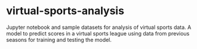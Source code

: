 # virtual-sports-analysis
Jupyter notebook and sample datasets for analysis of virtual sports data.
A model to predict scores in a virtual sports league using data from previous seasons
for training and testing the model.
